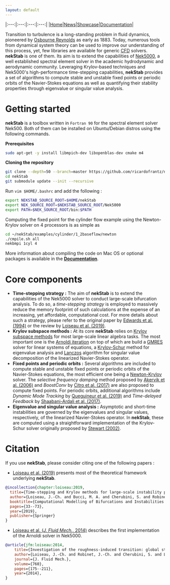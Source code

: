 ```yaml
---
layout: default
---
```


|:---:|:---:|:---:|:---:|
|[Home](./)|[News]()|[Showcase]()|[Documentation]()|

Transition to turbulence is a long-standing problem in fluid dynamics, pioneered by [Osbourne Reynolds](https://en.wikipedia.org/wiki/Osborne_Reynolds) as early as 1883.
Today, numerous tools from dynamical system theory can be used to improve our understanding of this process, yet, few libraries are available for generic [CFD](https://en.wikipedia.org/wiki/Computational_fluid_dynamics) solvers.
**nekStab** is one of them.
Its aim is to extend the capabilities of [Nek5000](https://nek5000.mcs.anl.gov/), a well established spectral element solver in the academic hydrodynamic and aerodynamic community.
Leveraging Krylov-based techniques and Nek5000's high-performance time-stepping capabilities, **nekStab** provides a set of algorithms to compute stable and unstable fixed points or periodic orbits of the Navier-Stokes equations as well as quantifying their stability properties through eigenvalue or singular value analysis.

# Getting started

**nekStab** is a toolbox written in `Fortran 90` for the spectral element solver Nek500.
Both of them can be installed on Ubuntu/Debian distros using the following commands.

**Prerequisites**

```bash
sudo apt-get -y install libmpich-dev libopenblas-dev cmake m4
```

**Cloning the repository**

```bash
git clone --depth=50 --branch=master https://github.com/ricardofrantz/nekStab.git
cd nekStab
git submodule update --init --recursive
```

Run `vim $HOME/.bashrc` and add the following :

```bash
export NEKSTAB_SOURCE_ROOT=$HOME/nekStab
export NEK_SOURCE_ROOT=$NEKSTAB_SOURCE_ROOT/Nek5000
export PATH=$NEK_SOURCE_ROOT/bin:$PATH
```

Computing the fixed point for the cylinder flow example using the Newton-Krylov solver on 4 processors is as simple as

```bash
cd ~/nekStab/examples/cylinder/1_2baseflow/newton
./cmpile.sh all
nekbmpi 1cyl 4
```

More information about compiling the code on Mac OS or optional packages is available in the [**Documentation**](https://ricardofrantz.github.io/nekStabDoc/en/master/index.html).

# Core components

- **Time-stepping strategy :** The aim of **nekStab** is to extend the capabilities of the Nek5000 solver to conduct large-scale bifurcation analysis.
To do so, a *time-stepping strategy* is employed to massively reduce the memory footprint of such calculations at the expense of an increasing, yet affordable, computational cost.
For more details about such a strategy, please refer to the original paper by [Edwards et al. (1994)](https://www.sciencedirect.com/science/article/pii/S0021999184710072) or the review by [Loiseau et al. (2019)](https://arxiv.org/pdf/1804.03859.pdf).
- **Krylov subspace methods :** At its core **nekStab** relies on [Krylov subspace methods](https://en.wikipedia.org/wiki/Krylov_subspace) for most large-scale linear algebra tasks.
The most important one is the [Arnoldi iteration](https://en.wikipedia.org/wiki/Arnoldi_iteration) on top of which are build a [GMRES](https://en.wikipedia.org/wiki/Generalized_minimal_residual_method) solver for linear systems of equations, a [Krylov-Schur](404) method for eigenvalue analysis and [Lanczos](https://en.wikipedia.org/wiki/Lanczos_algorithm) algorithm for singular value decomposition of the linearized Navier-Stokes operator.
- **Fixed points and periodic orbits :** Several algorithms are included to compute stable and unstable fixed points or periodic orbits of the Navier-Stokes equations, the most efficient one being a [Newton-Krylov](https://en.wikipedia.org/wiki/Newton%E2%80%93Krylov_method) solver.
The *selective frequency damping* method proposed by [Akervik et al. (2006)](https://www.mech.kth.se/~luca/papers/SFD_PoF.pdf) and *BoostConv* by [Citro et al. (2017)](https://www.sciencedirect.com/science/article/pii/S0021999117303698?casa_token=XtEKhWIYrQAAAAAA:PE_AnCzzNSRfbclSvA5NEtxUsBgQTwh38bH0NG3a9l1NRaDMFYnYqbsZb9Wb_ItjlynZHX7cavEK) are also proposed to compute fixed points.
For periodic orbits, additional algorithms include *Dynamic Mode Tracking* by [Queguineur et al. (2019)](https://aip.scitation.org/doi/abs/10.1063/1.5085474) and *Time-delayed Feedback* by [Shaabani-Ardali et al. (2017)](https://journals.aps.org/prfluids/abstract/10.1103/PhysRevFluids.2.113904).
- **Eigenvalue and singular value analysis :** Asymptotic and short-time instabilities are governed by the eigenvalues and singular values, respectively, of the linearized Navier-Stokes operator.
In **nekStab**, these are computed using a straightforward implementation of the Krylov-Schur solver originally proposed by [Stewart (2002)](https://epubs.siam.org/doi/10.1137/S0895479800371529).

# Citation

If you use **nekStab**, please consider citing one of the following papers :
- [Loiseau et al. (2019)](https://arxiv.org/pdf/1804.03859.pdf) presents most of the theoretical framework underlying **nekStab**.
```bibtex
@incollection{chapter:loiseau:2019,
  title={Time-stepping and Krylov methods for large-scale instability problems},
  author={Loiseau, J.-Ch. and Bucci, M. A. and Cherubini, S. and Robinet, J.-Ch.},
  booktitle={Computational Modelling of Bifurcations and Instabilities in Fluid Dynamics},
  pages={33--73},
  year={2019},
  publisher={Springer}
}
```
- [Loiseau et al. (*J. Fluid Mech.*, 2014)](https://sam.ensam.eu/bitstream/handle/10985/8974/DYNFLUID-JFM-LOISEAU-2014.pdf?sequence=1&isAllowed=y) describes the first implementation of the Arnoldi solver in Nek5000.
```bibtex
@article{jfm:loiseau:2014,
    title={Investigation of the roughness-induced transition: global stability analyses and direct numerical simulations},
    author={Loiseau, J.-Ch. and Robinet, J.-Ch. and Cherubini, S. and Leriche, E.},
    journal={J. Fluid Mech.},
    volume={760},
    pages={175--211},
    year={2014},
}
```
